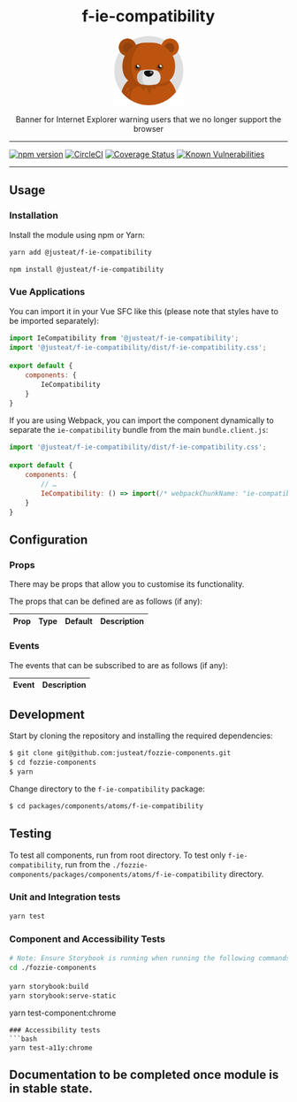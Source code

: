 <div align="center">

# f-ie-compatibility

<img width="125" alt="Fozzie Bear" src="../../../../bear.png" />

Banner for Internet Explorer warning users that we no longer support the browser

</div>

---

[![npm version](https://badge.fury.io/js/%40justeat%2Ff-ie-compatibility.svg)](https://badge.fury.io/js/%40justeat%2Ff-ie-compatibility)
[![CircleCI](https://circleci.com/gh/justeat/fozzie-components.svg?style=svg)](https://circleci.com/gh/justeat/workflows/fozzie-components)
[![Coverage Status](https://coveralls.io/repos/github/justeat/f-ie-compatibility/badge.svg)](https://coveralls.io/github/justeat/f-ie-compatibility)
[![Known Vulnerabilities](https://snyk.io/test/github/justeat/f-ie-compatibility/badge.svg?targetFile=package.json)](https://snyk.io/test/github/justeat/f-ie-compatibility?targetFile=package.json)

---

## Usage

### Installation

Install the module using npm or Yarn:

```sh
yarn add @justeat/f-ie-compatibility
```

```sh
npm install @justeat/f-ie-compatibility
```



### Vue Applications

You can import it in your Vue SFC like this (please note that styles have to be imported separately):

```js
import IeCompatibility from '@justeat/f-ie-compatibility';
import '@justeat/f-ie-compatibility/dist/f-ie-compatibility.css';

export default {
    components: {
        IeCompatibility
    }
}
```

If you are using Webpack, you can import the component dynamically to separate the `ie-compatibility` bundle from the main `bundle.client.js`:

```js
import '@justeat/f-ie-compatibility/dist/f-ie-compatibility.css';

export default {
    components: {
        // …
        IeCompatibility: () => import(/* webpackChunkName: "ie-compatibility" */ '@justeat/f-ie-compatibility')
    }
}
```

## Configuration

### Props

There may be props that allow you to customise its functionality.

The props that can be defined are as follows (if any):

| Prop  | Type  | Default | Description |
| ----- | ----- | ------- | ----------- |

### Events

The events that can be subscribed to are as follows (if any):

| Event | Description |
| ----- | ----------- |

## Development

Start by cloning the repository and installing the required dependencies:

```sh
$ git clone git@github.com:justeat/fozzie-components.git
$ cd fozzie-components
$ yarn
```

Change directory to the `f-ie-compatibility` package:

```sh
$ cd packages/components/atoms/f-ie-compatibility
```

## Testing

To test all components, run from root directory.
To test only `f-ie-compatibility`, run from the `./fozzie-components/packages/components/atoms/f-ie-compatibility` directory.

### Unit and Integration tests

```sh
yarn test
```

### Component and Accessibility Tests

```bash
# Note: Ensure Storybook is running when running the following commands
cd ./fozzie-components

yarn storybook:build
yarn storybook:serve-static
```

yarn test-component:chrome
```
### Accessibility tests
```bash
yarn test-a11y:chrome
```
## Documentation to be completed once module is in stable state.


